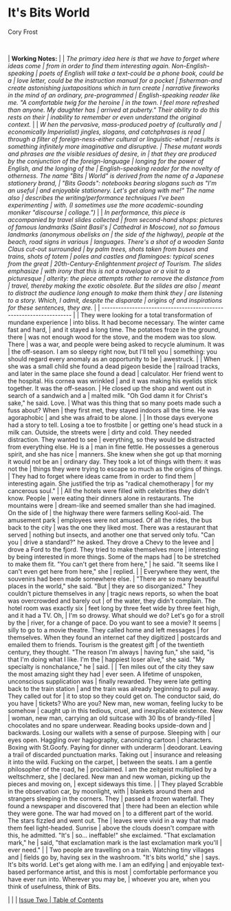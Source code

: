
# It\'s Bits World

Cory Frost


 


| **Working Notes:**
|
| *The primary idea here is that we have to forget where ideas come
| from in order to find them interesting again. Non-English-speaking
| poets of English will take a text-could be a phone book, could be a
| love letter, could be the instruction manual for a pocket
| fisherman-and create astonishing juxtapositions which in turn create
| narrative fireworks in the mind of an ordinary, pre-programmed
| English-speaking reader like me. \"A comfortable twig for the heroine
| in the town. I feel more refreshed than anyone. My daughter has
| arrived at puberty.\" Their ability to do this rests on their
| inability to remember or even understand the original context.*
|
| *W hen the pervasive, mass-produced poetry of (culturally and
| economically Imperialist) jingles, slogans, and catchphrases is read
| through a filter of foreign-ness-either cultural or linguistic-what
| results is something infinitely more imaginative and disruptive.
| These mutant words and phrases are the visible residues of desire, in
| that they are produced by the conjunction of the foreign-language
| longing for the power of English, and the longing of the
| English-speaking reader for the novelty of otherness. The name \"Bits
| World\" is derived from the name of a Japanese stationery brand,
| \"Bits Goods\": notebooks bearing slogans such as \"I\'m an useful
| and enjoyable stationery. Let\'s get along with me!\" The name also
| describes the writing/performance techniques I\'ve been experimenting
| with. (I sometimes use the more academic-sounding moniker \"discourse
| collage.\")*
|
| *In performance, this piece is accompanied by travel slides collected
| from second-hand shops: pictures of famous landmarks (Saint Basil\'s
| Cathedral in Moscow), not so famous landmarks (anonymous obelisks on
| the side of the highway), people at the beach, road signs in various
| languages. There\'s a shot of a wooden Santa Claus cut-out surrounded
| by palm trees, shots taken from buses and trains, shots of totem
| poles and castles and flamingoes: typical scenes from the great
| 20th-Century-Enlightenment project of Tourism. The slides emphasize
| with irony that this is not a travelogue or a visit to a picturesque
| alterity: the piece attempts rather to remove the distance from
| travel, thereby making the exotic obsolete. But the slides are also
| meant to distract the audience long enough to make them think they
| are listening to a story. Which, I admit, despite the disparate
| origins of and inspirations for these sentences, they are.*
|
| -------------------------------------------------------------------
|
| They were looking for a total transformation of mundane experience
| into bliss. It had become necessary. The winter came fast and hard,
| and it stayed a long time. The potatoes froze in the ground, there
| was not enough wood for the stove, and the modem was too slow. There
| was a war, and people were being asked to recycle aluminum. It was
| the off-season. I am so sleepy right now, but I\'ll tell you
| something: you should regard every anomaly as an opportunity to be
| awestruck.
|
| When she was a small child she found a dead pigeon beside the
| railroad tracks, and later in the same place she found a dead
| calculator. Her friend went to the hospital. His cornea was wrinkled
| and it was making his eyelids stick together. It was the off-season.
| He closed up the shop and went out in search of a sandwich and a
| malted milk. \"Oh God damn it for Christ\'s sake,\" he said. Love.
| What was this thing that so many poets made such a fuss about? When
| they first met, they stayed indoors all the time. He was agoraphobic
| and she was afraid to be alone.
|
| In those days everyone had a story to tell. Losing a toe to frostbite
| or getting one\'s head stuck in a milk can. Outside, the streets were
| dirty and cold. They needed distraction. They wanted to see
| everything, so they would be distracted from everything else. He is a
| man in fine fettle. He possesses a generous spirit, and she has nice
| manners. She knew when she got up that morning it would not be an
| ordinary day. They took a lot of things with them: it was not the
| things they were trying to escape so much as the origins of things.
| They had to forget where ideas came from in order to find them
| interesting again. She justified the trip as \"radical chemotherapy
| for my cancerous soul.\"
|
| All the hotels were filled with celebrities they didn\'t know. People
| were eating their dinners alone in restaurants. The mountains were
| dream-like and seemed smaller than she had imagined. On the side of
| the highway there were farmers selling Kool-aid. The amusement park
| employees were not amused. Of all the rides, the bus back to the city
| was the one they liked most. There was a restaurant that served
| nothing but insects, and another one that served only tofu. \"Can you
| drive a standard?\" he asked. They drove a Chevy to the levee and
| drove a Ford to the fjord. They tried to make themselves more
| interesting by being interested in more things. Some of the maps had
| to be stretched to make them fit. \"You can\'t get there from here,\"
| he said. \"It seems like I can\'t even get here from here,\" she
| replied.
|
| Everywhere they went, the souvenirs had been made somewhere else.
| \"There are so many beautiful places in the world,\" she said. \"But
| they are so disorganized.\" They couldn\'t picture themselves in any
| tragic news reports, so when the boat was overcrowded and barely out
| of the water, they didn\'t complain. The hotel room was exactly six
| feet long by three feet wide by three feet high, and it had a TV. Oh,
| I\'m so drowsy. What should we do? Let\'s go for a stroll by the
| river, for a change of pace. Do you want to see a movie? It seems
| silly to go to a movie theatre. They called home and left messages
| for themselves. When they found an internet caf they digitized
| postcards and emailed them to friends. Tourism is the greatest gift
| of the twentieth century, they thought. \"The reason I\'m always
| having fun,\" she said, \"is that I\'m doing what I like. I\'m the
| happiest loser alive,\" she said. \"My specialty is nonchalance,\" he
| said.
|
| Ten miles out of the city they saw the most amazing sight they had
| ever seen. A lifetime of unspoken, unconscious supplication was
| finally rewarded. They were late getting back to the train station
| and the train was already beginning to pull away. They called out for
| it to stop so they could get on. The conductor said, do you have
| tickets? Who are you? New man, new woman, feeling lucky to be somehow
| caught up in this tedious, cruel, and inexplicable existence. New
| woman, new man, carrying an old suitcase with 30 lbs of brandy-filled
| chocolates and no spare underwear. Reading books upside-down and
| backwards. Losing our wallets with a sense of purpose. Sleeping with
| our eyes open. Haggling over hagiography, canonizing cartoon
| characters. Boxing with St.Goofy. Paying for dinner with underarm
| deodorant. Leaving a trail of discarded punctuation marks. Taking out
| insurance and releasing it into the wild. Fucking on the carpet,
| between the seats. I am a gentle philosopher of the road, he
| proclaimed. I am the zeitgeist multiplied by a weltschmerz, she
| declared. New man and new woman, picking up the pieces and moving on,
| except sideways this time.
|
| They played Scrabble in the observation car, by moonlight, with
| blankets around them and strangers sleeping in the corners. They
| passed a frozen waterfall. They found a newspaper and discovered that
| there had been an election while they were gone. The war had moved on
| to a different part of the world. The stars fizzled and went out. The
| leaves were vivid in a way that made them feel light-headed. Sunrise
| above the clouds doesn\'t compare with this, he admitted. \"It\'s
| so\... ineffable!\" she exclaimed. \"That exclamation mark,\" he
| said, \"that exclamation mark is the last exclamation mark you\'ll
| ever need.\"
|
| Two people are travelling on a train. Watching tiny villages and
| fields go by, having sex in the washroom. \"It\'s bits world,\" she
| says. It\'s bits world. Let\'s get along with me. I am an edifying
| and enjoyable text-based performance artist, and this is most
| comfortable performance you have ever run into. Wherever you may be,
| whoever you are, when you think of usefulness, think of Bits.

| 
|
| [Issue Two
| Table of Contents](../issuetwo_toc.html)


